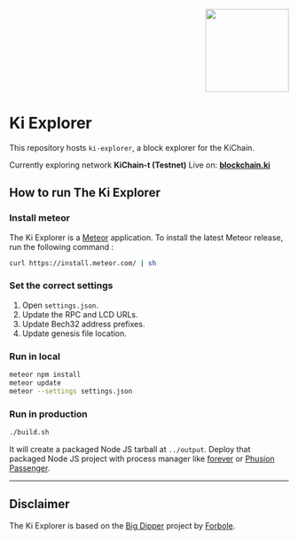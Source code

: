 <p align="right">
    <img width=150px src="https://wallet-testnet.blockchain.ki/static/img/icons/ki-chain.png" />
</p>

# Ki Explorer
This repository hosts `ki-explorer`, a block explorer for the KiChain.

Currently exploring network **KiChain-t (Testnet)** Live on: **[blockchain.ki](https://blockchain.ki)**

## How to run The  Ki Explorer
### Install meteor
The Ki Explorer is a [Meteor](https://www.meteor.com/) application. To install the latest Meteor release, run the following command :
```sh
curl https://install.meteor.com/ | sh
```

### Set the correct settings
1.  Open `settings.json`.
2.  Update the RPC and LCD URLs.
3.  Update Bech32 address prefixes.
4.  Update genesis file location.

### Run in local

```sh
meteor npm install
meteor update
meteor --settings settings.json
```

### Run in production

```sh
./build.sh
```

It will create a packaged Node JS tarball at `../output`. Deploy that packaged Node JS project with process manager like [forever](https://www.npmjs.com/package/forever) or [Phusion Passenger](https://www.phusionpassenger.com/library/walkthroughs/basics/nodejs/fundamental_concepts.html).

* * *

## Disclaimer

The Ki Explorer is based on the [Big Dipper](https://github.com/forbole/big-dipper) project by [Forbole](https://github.com/forbole).
